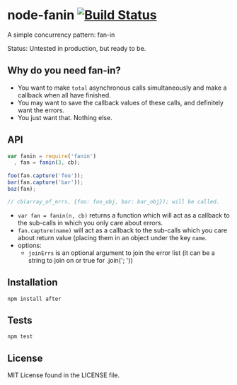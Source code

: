 node-fanin [![Build Status][1]][2]
==========

A simple concurrency pattern: fan-in

Status: Untested in production, but ready to be.

## Why do you need fan-in?

- You want to make `total` asynchronous calls simultaneously and make a callback when all have finished.
- You may want to save the callback values of these calls, and definitely want the errors.
- You just want that. Nothing else.

## API


```node.js
var fanin = require('fanin')
  , fan = fanin(3, cb);
 
foo(fan.capture('foo'));
bar(fan.capture('bar'));
baz(fan);

// cb(array_of_errs, {foo: foo_obj, bar: bar_obj}); will be called.
```

- `var fan = fanin(n, cb)` returns a function which will act as a callback to the sub-calls in which you only care about errors.
- `fan.capture(name)` will act as a callback to the sub-calls which you care about return value (placing them in an object under the key `name`.
- options:
    - `joinErrs` is an optional argument to join the error list (it can be a string to join on or true for .join('; '))

## Installation

`npm install after`

## Tests

`npm test`

## License

MIT License found in the LICENSE file.

  [1]: https://secure.travis-ci.org/yanatan16/node-fanin.png
  [2]: http://travis-ci.org/yanatan16/node-fanin.js
